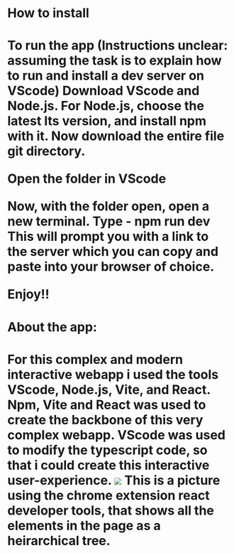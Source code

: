 <h1>How to install<h1>
To run the app (Instructions unclear: assuming the task is to explain how to run and install a dev server on VScode)
  Download VScode and Node.js.
    For Node.js, choose the latest lts version, and install npm with it.
  Now download the entire file git directory.

  Open the folder in VScode

  Now, with the folder open, open a new terminal.
    Type -    npm run dev
    This will prompt you with a link to the server which you can copy and paste into your browser of choice.
  
  Enjoy!!

<h1>About the app:<h1>
  For this complex and modern interactive webapp i used the tools VScode, Node.js, Vite, and React.
    Npm, Vite and React was used to create the backbone of this very complex webapp.
    VScode was used to modify the typescript code, so that i could create this interactive user-experience.
  <img src="assets/example.png"/>
  This is a picture using the chrome extension react developer tools, that shows all the elements in the page as a heirarchical tree.

